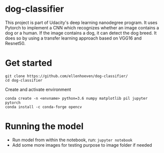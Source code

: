 # dog-classifier

This project is part of Udacity's deep learning nanodegree program. It uses Pytorch to implement a CNN which recognizes whether an image contains a dog or a human. If the image contains a dog, it can detect the dog breed. It does so by using a transfer learning approach based on VGG16 and Resnet50.

# Get started
```
git clone https://github.com/ellenhoeven/dog-classifier/
cd dog-classifier
```
Create and activate environment
```
conda create -n <envname> python=3.6 numpy matplotlib pil jupyter pytorch
conda install -c conda-forge opencv
```
# Running the model
- Run model from within the notebook, run: `jupyter notebook`
- Add some more images for testing purpose to image folder if needed
